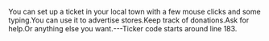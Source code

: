 
You can set up a ticket in your local town with a few mouse clicks and some typing.You can use it to advertise stores.Keep track of donations.Ask for help.Or anything else you want.---Ticker code starts around line 183.
